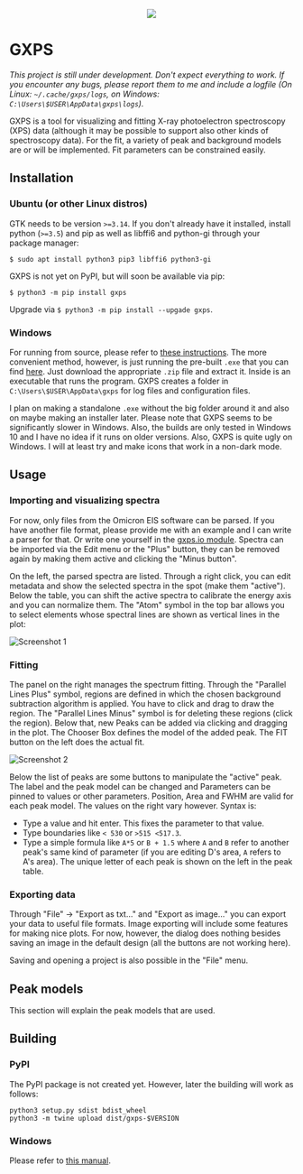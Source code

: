 <p align="center">
<img src="data/assets/icons/hicolor/128x128/gxps.png">
</p>

# GXPS

*This project is still under development. Don't expect everything to work. If you encounter any bugs, please report them to me and include a logfile (On Linux: `~/.cache/gxps/logs`, on Windows: `C:\Users\$USER\AppData\gxps\logs`).*

GXPS is a tool for visualizing and fitting X-ray photoelectron spectroscopy (XPS) data (although it may be possible to support also other kinds of spectroscopy data). For the fit, a variety of peak and background models are or will be implemented. Fit parameters can be constrained easily.

## Installation
### Ubuntu (or other Linux distros)

GTK needs to be version `>=3.14`. If you don't already have it installed, install python (`>=3.5`) and pip as well as libffi6 and python-gi through your package manager:

```shell
$ sudo apt install python3 pip3 libffi6 python3-gi
```

GXPS is not yet on PyPI, but will soon be available via pip:

```shell
$ python3 -m pip install gxps
```

Upgrade via `$ python3 -m pip install --upgade gxps`.

### Windows

For running from source, please refer to [these instructions](build_win/README.md). The more convenient method, however, is just running the pre-built `.exe` that you can find [here](https://github.com/schachmett/gxps/releases/latest). Just download the appropriate `.zip` file and extract it. Inside is an executable that runs the program. GXPS creates a folder in `C:\Users\$USER\AppData\gxps` for log files and configuration files.

I plan on making a standalone `.exe` without the big folder around it and also on maybe making an installer later. Please note that GXPS seems to be significantly slower in Windows. Also, the builds are only tested in Windows 10 and I have no idea if it runs on older versions. Also, GXPS is quite ugly on Windows. I will at least try and make icons that work in a non-dark mode.

## Usage

### Importing and visualizing spectra

For now, only files from the Omicron EIS software can be parsed. If you have another file format, please provide me with an example and I can write a parser for that. Or write one yourself in the [gxps.io module](gxps/io.py). Spectra can be imported via the Edit menu or the "Plus" button, they can be removed again by making them active and clicking the "Minus button".

On the left, the parsed spectra are listed. Through a right click, you can edit metadata and show the selected spectra in the spot (make them "active"). Below the table, you can shift the active spectra to calibrate the energy axis and you can normalize them. The "Atom" symbol in the top bar allows you to select elements whose spectral lines are shown as vertical lines in the plot:

![Screenshot 1](doc/preview_compare.png)

### Fitting

The panel on the right manages the spectrum fitting. Through the "Parallel Lines Plus" symbol, regions are defined in which the chosen background subtraction algorithm is applied. You have to click and drag to draw the region. The "Parallel Lines Minus" symbol is for deleting these regions (click the region). Below that, new Peaks can be added via clicking and dragging in the plot. The Chooser Box defines the model of the added peak. The FIT button on the left does the actual fit.

![Screenshot 2](doc/preview_fit.png)

Below the list of peaks are some buttons to manipulate the "active" peak. The label and the peak model can be changed and Parameters can be pinned to values or other parameters. Position, Area and FWHM are valid for each peak model. The values on the right vary however. Syntax is: 

* Type a value and hit enter. This fixes the parameter to that value.
* Type boundaries like `< 530` or `>515 <517.3`.
* Type a simple formula like `A*5` or `B + 1.5` where `A` and `B` refer to another peak's same kind of parameter (if you are editing D's area, `A` refers to A's area). The unique letter of each peak is shown on the left in the peak table.

### Exporting data

Through "File" → "Export as txt..." and "Export as image..." you can export your data to useful file formats. Image exporting will include some features for making nice plots. For now, however, the dialog does nothing besides saving an image in the default design (all the buttons are not working here).

Saving and opening a project is also possible in the "File" menu.


## Peak models

This section will explain the peak models that are used.


## Building

### PyPI

The PyPI package is not created yet. However, later the building will work as follows:

```shell
python3 setup.py sdist bdist_wheel
python3 -m twine upload dist/gxps-$VERSION
```

### Windows

Please refer to [this manual](build_win/README.md).